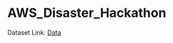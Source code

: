 # AWS_Disaster_Hackathon

Dataset Link: [Data](https://drive.google.com/drive/folders/1k7_BJOULr-lLZMpYFRzWWrLPj6VpKrJy?usp=sharing)
